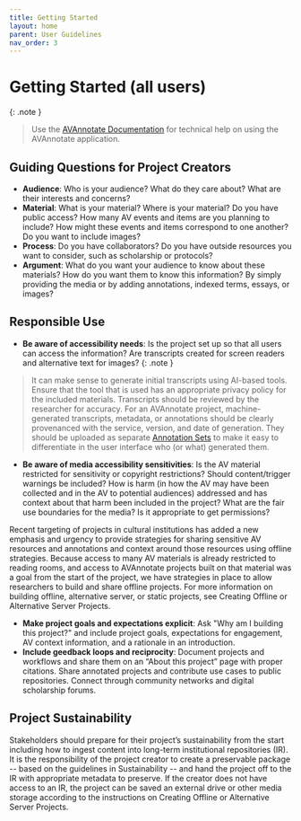 ```yaml
---
title: Getting Started
layout: home
parent: User Guidelines
nav_order: 3
---
```

# Getting Started (all users)
{: .note }
> Use the [AVAnnotate Documentation](https://avannotate.github.io/documentation/) for technical help on using the AVAnnotate application.

## Guiding Questions for Project Creators
- **Audience**: Who is your audience? What do they care about? What are their interests and concerns?  
- **Material**: What is your material? Where is your material? Do you have public access? How many AV events and items are you planning to include? How might these events and items correspond to one another? Do you want to include images?
- **Process**: Do you have collaborators? Do you have outside resources you want to consider, such as scholarship or protocols?
- **Argument**: What do you want your audience to know about these materials? How do you want them to know this information? By simply providing the media or by adding annotations, indexed terms, essays, or images?
  
## Responsible Use
- **Be aware of accessibility needs**: Is the project set up so that all users can access the information? Are transcripts created for screen readers and alternative text for images? 
{: .note }
> It can make sense to generate initial transcripts using AI-based tools. Ensure that the tool that is used has an appropriate privacy policy for the included materials. Transcripts should be reviewed by the researcher for accuracy.  For an AVAnnotate project, machine-generated transcripts, metadata, or annotations should be clearly provenanced with the service, version, and date of generation. They should be uploaded as separate [Annotation Sets](https://avannotate.github.io/documentation/pages/annotationsets/) to make it easy to differentiate in the user interface who (or what) generated them. 
- **Be aware of media accessibility sensitivities**: Is the AV material restricted for sensitivity or copyright restrictions? Should content/trigger warnings be included? How is harm (in how the AV may have been collected and in the AV to potential audiences) addressed and has context about that harm been included in the project? What are the fair use boundaries for the media? Is it appropriate to get permissions?

Recent targeting of projects in cultural institutions has added a new emphasis and urgency to provide strategies for sharing sensitive AV resources and annotations and context around those resources using offline strategies. Because access to many AV materials is already restricted to reading rooms, and access to AVAnnotate projects built on that material was a goal from the start of the project, we have strategies in place to allow researchers to build and share offline projects. For more information on building offline, alternative server, or static projects, see Creating Offline or Alternative Server Projects.
- **Make project goals and expectations explicit**: Ask "Why am I building this project?" and include project goals, expectations for engagement, AV context information, and a rationale in an introduction. 
- **Include geedback loops and reciprocity**: Document projects and workflows and share them on an “About this project” page with proper citations. Share annotated projects and contribute use cases to public repositories. Connect through community networks and digital scholarship forums.
  
## Project Sustainability
Stakeholders should prepare for their project’s sustainability from the start including how to ingest content into long-term institutional repositories (IR). It is the responsibility of the project creator to create a preservable package -- based on the guidelines in Sustainability -- and hand the project off to the IR with appropriate metadata to preserve. If the creator does not have access to an IR, the project can be saved an external drive or other media storage according to the instructions on  Creating Offline or Alternative Server Projects.
